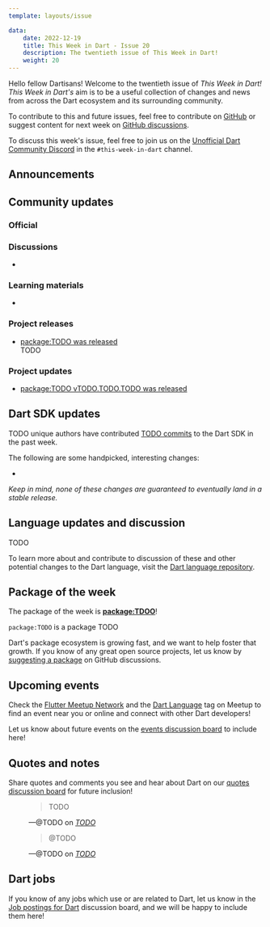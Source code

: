 ```yaml
---
template: layouts/issue

data:
    date: 2022-12-19
    title: This Week in Dart - Issue 20
    description: The twentieth issue of This Week in Dart!
    weight: 20
---
```


Hello fellow Dartisans!
Welcome to the twentieth issue of _This Week in Dart!_
_This Week in Dart's_ aim is to be a useful collection of changes and news
from across the Dart ecosystem and its surrounding community.

To contribute to this and future issues,
feel free to contribute on [GitHub][]
or suggest content for next week on [GitHub discussions][].

To discuss this week's issue,
feel free to join us on the [Unofficial Dart Community Discord][]
in the `#this-week-in-dart` channel.

## Announcements

## Community updates

### Official

### Discussions

-

### Learning materials

- 

### Project releases

- [package:TODO was released](https://pub.dev/packages/TODO)<br>
  TODO

### Project updates

- [package:TODO vTODO.TODO.TODO was released](https://pub.dev/packages/TODO/changelog#TODO)


## Dart SDK updates

TODO unique authors have contributed
[TODO commits](https://github.com/dart-lang/sdk/compare/a46de1c30cd3daf7710780c2a8a8b6e6d4a22836...TODO)
to the Dart SDK in the past week.

The following are some handpicked, interesting changes:

- 

_Keep in mind, none of these changes are guaranteed to
eventually land in a stable release._


## Language updates and discussion

TODO

To learn more about and contribute to discussion
of these and other potential changes to the Dart language,
visit the [Dart language repository][].


## Package of the week

The package of the week is [**package:TDOO**](https://pub.dev/packages/TODO)!

`package:TODO` is a package TODO

Dart's package ecosystem is growing fast,
and we want to help foster that growth.
If you know of any great open source projects,
let us know by [suggesting a package][] on GitHub discussions.

## Upcoming events

Check the [Flutter Meetup Network][]
and the [Dart Language][Dart Meetup] tag on Meetup
to find an event near you or online and
connect with other Dart developers!

Let us know about future events on
the [events discussion board][]
to include here!

## Quotes and notes

Share quotes and comments you see and hear about Dart
on our [quotes discussion board][] for future inclusion!

<figure class="quote">
    <blockquote cite="TODO">
        <p>TODO</p>
    </blockquote>
    <figcaption>—@TODO on <cite><a href="TODO">TODO</a></cite></figcaption>
</figure>

<figure class="quote">
    <blockquote cite="TODO">
        <p>@TODO</p>
    </blockquote>
    <figcaption>—@TODO on <cite><a href="TODO">TODO</a></cite></figcaption>
</figure>

## Dart jobs

If you know of any jobs which use or are related to Dart,
let us know in the [Job postings for Dart][] discussion board,
and we will be happy to include them here!


[Dart language repository]: https://github.com/dart-lang/language
[Flutter Meetup Network]: https://www.meetup.com/pro/flutter
[Dart Meetup]: https://www.meetup.com/topics/dart-language/
[Flutter and Dart team job openings]: https://dart.dev/jobs
[GitHub]: https://github.com/parlough/thisweekindart
[GitHub discussions]: https://github.com/parlough/thisweekindart/discussions
[events discussion board]: https://github.com/parlough/thisweekindart/discussions/5
[quotes discussion board]: https://github.com/parlough/thisweekindart/discussions/3
[suggesting a package]: https://github.com/parlough/thisweekindart/discussions/2
[Job postings for Dart]: https://github.com/parlough/thisweekindart/discussions/4
[Unofficial Dart Community Discord]: https://discord.gg/Qt6DgfAWWx
